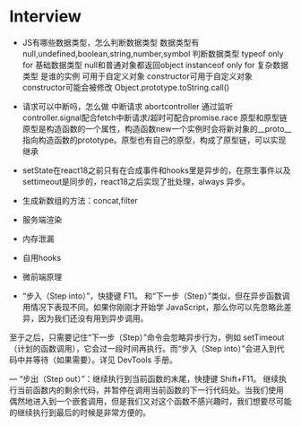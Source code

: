 # Interview
- JS有哪些数据类型，怎么判断数据类型
    数据类型有 null,undefined,boolean,string,number,symbol
  判断数据类型
    typeof only for 基础数据类型 null和普通对象都返回object
    instanceof only for 复杂数据类型 是谁的实例 可用于自定义对象
    constructor可用于自定义对象 constructor可能会被修改
    Object.prototype.toString.call()
- 请求可以中断吗，怎么做
  中断请求 abortcontroller 通过监听controller.signal配合fetch中断请求/超时可配合promise.race
原型和原型链
  原型是构造函数的一个属性，构造函数new一个实例时会将新对象的__proto__指向构造函数的prototype。原型也有自己的原型，构成了原型链，可以实现继承

- setState在react18之前只有在合成事件和hooks里是异步的，在原生事件以及settimeout是同步的，react18之后实现了批处理，always 异步。

- 生成新数组的方法：concat,filter

- 服务端渲染
- 内存泄漏
- 自用hooks
- 微前端原理

- “步入（Step into）”，快捷键 F11。
和“下一步（Step）”类似，但在异步函数调用情况下表现不同。如果你刚刚才开始学 JavaScript，那么你可以先忽略此差异，因为我们还没有用到异步调用。

至于之后，只需要记住“下一步（Step）”命令会忽略异步行为，例如 setTimeout（计划的函数调用），它会过一段时间再执行。而“步入（Step into）”会进入到代码中并等待（如果需要）。详见 DevTools 手册。

— “步出（Step out）”：继续执行到当前函数的末尾，快捷键 Shift+F11。
继续执行当前函数内的剩余代码，并暂停在调用当前函数的下一行代码处。当我们使用  偶然地进入到一个嵌套调用，但是我们又对这个函数不感兴趣时，我们想要尽可能的继续执行到最后的时候是非常方便的。
